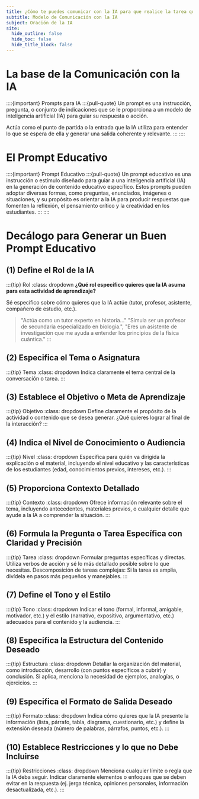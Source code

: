```yaml
---
title: ¿Cómo te puedes comunicar con la IA para que realice la tarea que le pides?
subtitle: Modelo de Comunicación con la IA  
subject: Oración de la IA
site:
  hide_outline: false
  hide_toc: false
  hide_title_block: false
---
```

# La base de la Comunicación con la IA

::::{important} Prompts para IA 
:::{pull-quote}
Un prompt es una instrucción, pregunta, o conjunto de indicaciones que se le proporciona a un modelo de inteligencia artificial (IA) para guiar su respuesta o acción. 

Actúa como el punto de partida o la entrada que la IA utiliza para entender lo que se espera de ella y generar una salida coherente y relevante.
:::
::::

# El Prompt Educativo
::::{important} Prompt Educativo
:::{pull-quote}
Un prompt educativo es una instrucción o estímulo diseñado para guiar a una inteligencia artificial (IA) en la generación de contenido educativo específico. Estos prompts pueden adoptar diversas formas, como preguntas, enunciados, imágenes o situaciones, y su propósito es orientar a la IA para producir respuestas que fomenten la reflexión, el pensamiento crítico y la creatividad en los estudiantes.
:::
::::

# Decálogo para Generar un Buen Prompt Educativo

## (1) Define el Rol de la IA

:::{tip} Rol
:class: dropdown
**¿Qué rol específico quieres que la IA asuma para esta actividad de aprendizaje?**

Sé específico sobre cómo quieres que la IA actúe (tutor, profesor, asistente, compañero de estudio, etc.).

> "Actúa como un tutor experto en historia..."
>"Simula ser un profesor de secundaria especializado en biología.", "Eres un asistente de investigación que me ayuda a entender los principios de la física cuántica."
:::

## (2) Especifica el Tema o Asignatura

:::{tip} Tema
:class: dropdown
Indica claramente el tema central de la conversación o tarea.
:::

## (3) Establece el Objetivo o Meta de Aprendizaje
:::{tip} Objetivo
:class: dropdown
Define claramente el propósito de la actividad o contenido que se desea generar. ¿Qué quieres lograr al final de la interacción?
:::

## (4) Indica el Nivel de Conocimiento o Audiencia

:::{tip} Nivel
:class: dropdown
Especifica para quién va dirigida la explicación o el material, incluyendo el nivel educativo y las características de los estudiantes (edad, conocimientos previos, intereses, etc.).
:::

## (5) Proporciona Contexto Detallado

:::{tip} Contexto
:class: dropdown
Ofrece información relevante sobre el tema, incluyendo antecedentes, materiales previos, o cualquier detalle que ayude a la IA a comprender la situación.
:::

## (6) Formula la Pregunta o Tarea Específica con Claridad y Precisión

:::{tip} Tarea
:class: dropdown
Formular preguntas específicas y directas. Utiliza verbos de acción y sé lo más detallado posible sobre lo que necesitas.
Descomposición de tareas complejas: Si la tarea es amplia, divídela en pasos más pequeños y manejables.
:::

## (7) Define el Tono y el Estilo

:::{tip} Tono
:class: dropdown
Indicar el tono (formal, informal, amigable, motivador, etc.) y el estilo (narrativo, expositivo, argumentativo, etc.) adecuados para el contenido y la audiencia.
:::

## (8) Especifica la Estructura del Contenido Deseado

:::{tip} Estructura
:class: dropdown
Detallar la organización del material, como introducción, desarrollo (con puntos específicos a cubrir) y conclusión. Si aplica, menciona la necesidad de ejemplos, analogías, o ejercicios.
:::

## (9) Especifica el Formato de Salida Deseado

:::{tip} Formato
:class: dropdown
Indica cómo quieres que la IA presente la información (lista, párrafo, tabla, diagrama, cuestionario, etc.) y define la extensión deseada (número de palabras, párrafos, puntos, etc.).
:::

## (10) Establece Restricciones y lo que no Debe Incluirse

:::{tip} Restricciones
:class: dropdown
Menciona cualquier límite o regla que la IA deba seguir.
Indicar claramente elementos o enfoques que se deben evitar en la respuesta (ej. jerga técnica, opiniones personales, información desactualizada, etc.).
:::